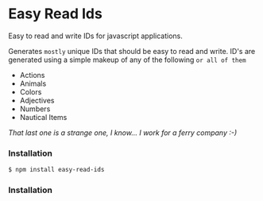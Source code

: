 # Easy Read Ids
Easy to read and write IDs for javascript applications.

Generates `mostly` unique IDs that should be easy to read and write.  ID's are
generated using a simple makeup of any of the following `or all of them`

* Actions
* Animals
* Colors
* Adjectives
* Numbers
* Nautical Items

*That last one is a strange one, I know... I work for a ferry company :-)*

### Installation

```sh
$ npm install easy-read-ids
```

### Installation
